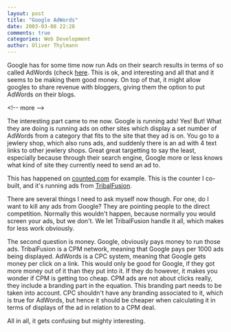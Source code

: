 ```yaml
---
layout: post
title: "Google AdWords"
date: 2003-03-08 22:28
comments: true
categories: Web Development
author: Oliver Thylmann
---
```



Google has for some time now run Ads on their search results in terms of so called AdWords (check [here](http://www.google.com/ads/). This is ok, and interesting and all that and it seems to be making them good money. On top of that, it might allow googles to share revenue with bloggers, giving them the option to put AdWords on their blogs.


&lt;!-- more --&gt;


The interesting part came to me now. Google is running ads! Yes! But! What they are doing is running ads on other sites which display a set number of AdWords from a category that fits to the site that they ad is on. You go to a jewlery shop, which also runs ads, and suddenly there is an ad with 4 text links to other jewlery shops. Great great targetting to say the least, especially because through their search engine, Google more or less knows what kind of site they currently need to send an ad to. 

This has happened on [counted.com](http://www.counted.com/) for example. This is the counter I co-built, and it's running ads from [TribalFusion](http://www.tribalfusion.com/). 

There are several things I need to ask myself now though. For one, do I want to kill any ads from Google? They are pointing people to the direct competition. Normally this wouldn't happen, because normally you would screen your ads, but we don't. We let TribalFusion handle it all, which makes for less work obviously. 

The second question is money. Google, obviously pays money to run those ads. TribalFusion is a CPM network, meaning that Google pays per 1000 ads being displayed. AdWords is a CPC system, meaning that Google gets money per click on a link. This would only be good for Google, if they got more money out of it than they put into it. If they do however, it makes you wonder if CPM is getting too cheap. CPM ads are not about clicks really, they include a branding part in the equation. This branding part needs to be taken into account. CPC shouldn't have any branding associated to it, which is true for AdWords, but hence it should be cheaper when calculating it in terms of displays of the ad in relation to a CPM deal. 

All in all, it gets confusing but mighty interesting.

